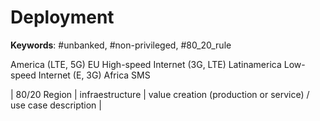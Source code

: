 # Deployment

__Keywords__: #unbanked, #non-privileged, #80_20_rule

America (LTE, 5G)
EU High-speed Internet (3G, LTE)
Latinamerica Low-speed Internet (E, 3G)
Africa SMS


| 80/20 Region | infraestructure | value creation (production or service) / use case description  |
